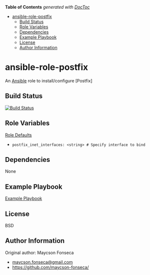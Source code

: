 <!-- START doctoc generated TOC please keep comment here to allow auto update -->
<!-- DON'T EDIT THIS SECTION, INSTEAD RE-RUN doctoc TO UPDATE -->
**Table of Contents**  *generated with [DocToc](https://github.com/thlorenz/doctoc)*

- [ansible-role-postfix](#ansible-role-postfix)
  - [Build Status](#build-status)
  - [Role Variables](#role-variables)
  - [Dependencies](#dependencies)
  - [Example Playbook](#example-playbook)
  - [License](#license)
  - [Author Information](#author-information)

<!-- END doctoc generated TOC please keep comment here to allow auto update -->

# ansible-role-postfix

An [Ansible](https://www.ansible.com) role to install/configure [Postfix]

## Build Status

[![Build Status](https://travis-ci.org/maycson-fonseca/ansible-role-postfix.svg?branch=master)](https://travis-ci.org/maycson-fonseca/ansible-role-postfix)

## Role Variables

[Role Defaults](./defaults/main.yml)

- `postfix_inet_interfaces: <string> # Specify interface to bind`

## Dependencies

None

## Example Playbook

[Example Playbook](./playbook.yml)

## License

BSD

## Author Information

Original author: Maycson Fonseca

- [maycson.fonseca@gmail.com](mailto:maycson.fonseca@gmail.com)
- <https://github.com/maycson-fonseca/>
